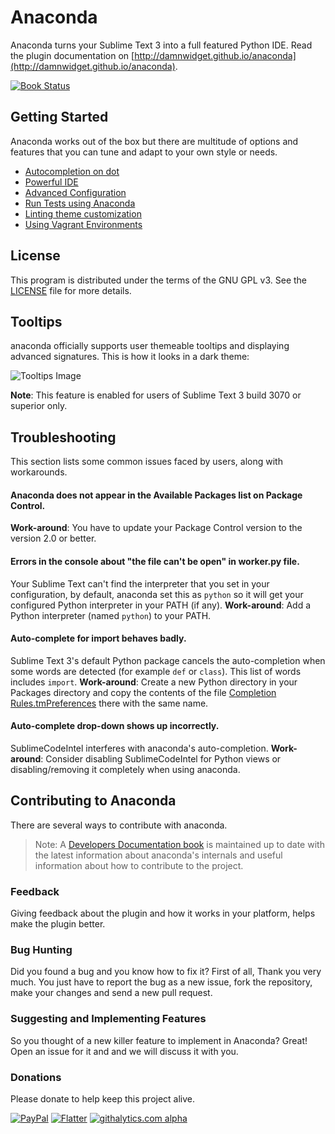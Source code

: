 # Anaconda
Anaconda turns your Sublime Text 3 into a full featured Python IDE. Read the plugin documentation on [http://damnwidget.github.io/anaconda](http://damnwidget.github.io/anaconda).

[![Book Status](https://www.gitbook.io/button/status/book/damnwidget/anacondast3-developers-documentation)](https://www.gitbook.io/book/damnwidget/anacondast3-developers-documentation/activity)

## Getting Started
Anaconda works out of the box but there are multitude of options and features that you can tune and adapt to your own style or needs.

* [Autocompletion on dot](http://damnwidget.github.io/anaconda/IDE/#toc_3)
* [Powerful IDE](http://damnwidget.github.io/anaconda/IDE/)
* [Advanced Configuration](http://damnwidget.github.io/anaconda/anaconda_settings/)
* [Run Tests using Anaconda](http://damnwidget.github.io/anaconda/tests_runner/)
* [Linting theme customization](http://damnwidget.github.io/anaconda/IDE/#toc_50)
* [Using Vagrant Environments](http://damnwidget.github.io/anaconda/vagrant/)

## License
This program is distributed under the terms of the GNU GPL v3. See the [LICENSE][license] file for more details.

## Tooltips
anaconda officially supports user themeable tooltips and displaying advanced signatures. This is how it looks in a dark theme:

![Tooltips Image][tooltips-dark-image]

**Note**: This feature is enabled for users of Sublime Text 3 build 3070 or superior only.

## Troubleshooting
This section lists some common issues faced by users, along with workarounds.

#### Anaconda does not appear in the Available Packages list on Package Control.
**Work-around**: You have to update your Package Control version to the version 2.0 or better.

#### Errors in the console about "the file can't be open" in worker.py file.
Your Sublime Text can't find the interpreter that you set in your configuration, by default, anaconda set this as `python` so it will get your configured Python interpreter in your PATH (if any).
**Work-around**: Add a Python interpreter (named `python`) to your PATH.

#### Auto-complete for import behaves badly.
Sublime Text 3's default Python package cancels the auto-completion when some words are detected (for example `def` or `class`). This list of words includes `import`.
**Work-around**: Create a new Python directory in your Packages directory and copy the contents of the file [Completion Rules.tmPreferences][Completion-Rules] there with the same name.

#### Auto-complete drop-down shows up incorrectly.
SublimeCodeIntel interferes with anaconda's auto-completion.
**Work-around**: Consider disabling SublimeCodeIntel for Python views or disabling/removing it completely when using anaconda.

## Contributing to Anaconda
There are several ways to contribute with anaconda.

> Note: A [Developers Documentation book][dev-docs] is maintained up to date with the latest information about anaconda's internals and useful information about how to contribute to the project.

### Feedback
Giving feedback about the plugin and how it works in your platform, helps make the plugin better.

### Bug Hunting
Did you found a bug and you know how to fix it? First of all, Thank you very much. You just have to report the bug as a new issue, fork the repository, make your changes and send a new pull request.

### Suggesting and Implementing Features
So you thought of a new killer feature to implement in Anaconda? Great! Open an issue for it and and we will discuss it with you.

### Donations
Please donate to help keep this project alive.

[![PayPal][paypal-donate-image]][paypal-donate-link]
[![Flatter][flatter-image]][flatter-link]
[![githalytics.com alpha][githalytics-image]][githalytics-link]

  [license]: https://raw.githubusercontent.com/DamnWidget/anaconda/master/LICENSE
  [Completion-Rules]: https://raw.githubusercontent.com/DamnWidget/anaconda/master/Completion%20Rules.tmPreferences
  [dev-docs]: http://damnwidget.gitbooks.io/anacondast3-developers-documentation/
  [paypal-donate-image]: https://www.paypalobjects.com/en_US/i/btn/btn_donate_SM.gif
  [paypal-donate-link]: https://www.paypal.com/cgi-bin/webscr?cmd=_donations&business=KP7PAHR962UGG&lc=US&currency_code=EUR&bn=PP%2dDonationsBF%3abtn_donate_SM%2egif%3aNonHosted
  [flatter-image]: https://api.flattr.com/button/flattr-badge-large.png
  [flatter-link]: http://flattr.com/thing/1765332/DamnWidgetanaconda-on-GitHub
  [githalytics-image]: https://cruel-carlota.pagodabox.com/de124b4ffd37f6c0491ee7e4de3ec4cc "githalytics.com"
  [githalytics-link]: http://githalytics.com/DamnWidget/anaconda
  [tooltips-dark-image]: http://damnwidget.github.io/anaconda/img/tooltips.png
